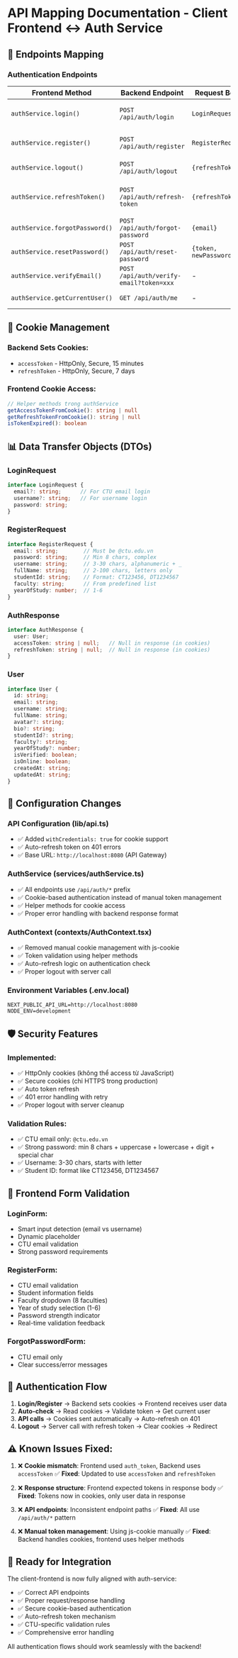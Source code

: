 # API Mapping Documentation - Client Frontend ↔ Auth Service

## 🔗 Endpoints Mapping

### Authentication Endpoints
| Frontend Method | Backend Endpoint | Request Body | Response | Notes |
|----------------|-----------------|--------------|----------|-------|
| `authService.login()` | `POST /api/auth/login` | `LoginRequest` | `AuthResponse` | Tokens in cookies |
| `authService.register()` | `POST /api/auth/register` | `RegisterRequest` | `AuthResponse` | Tokens in cookies |
| `authService.logout()` | `POST /api/auth/logout` | `{refreshToken}` | `String message` | Clear cookies |
| `authService.refreshToken()` | `POST /api/auth/refresh-token` | `{refreshToken}` | `AuthResponse` | New tokens in cookies |
| `authService.forgotPassword()` | `POST /api/auth/forgot-password` | `{email}` | `String message` | - |
| `authService.resetPassword()` | `POST /api/auth/reset-password` | `{token, newPassword}` | `String message` | - |
| `authService.verifyEmail()` | `POST /api/auth/verify-email?token=xxx` | - | `String message` | Query param |
| `authService.getCurrentUser()` | `GET /api/auth/me` | - | `ApiResponse<User>` | Needs auth |

## 🍪 Cookie Management

### Backend Sets Cookies:
- `accessToken` - HttpOnly, Secure, 15 minutes
- `refreshToken` - HttpOnly, Secure, 7 days

### Frontend Cookie Access:
```typescript
// Helper methods trong authService
getAccessTokenFromCookie(): string | null
getRefreshTokenFromCookie(): string | null
isTokenExpired(): boolean
```

## 📊 Data Transfer Objects (DTOs)

### LoginRequest
```typescript
interface LoginRequest {
  email?: string;      // For CTU email login
  username?: string;   // For username login  
  password: string;
}
```

### RegisterRequest
```typescript
interface RegisterRequest {
  email: string;        // Must be @ctu.edu.vn
  password: string;     // Min 8 chars, complex
  username: string;     // 3-30 chars, alphanumeric + _
  fullName: string;     // 2-100 chars, letters only
  studentId: string;    // Format: CT123456, DT1234567
  faculty: string;      // From predefined list
  yearOfStudy: number;  // 1-6
}
```

### AuthResponse
```typescript
interface AuthResponse {
  user: User;
  accessToken: string | null;   // Null in response (in cookies)
  refreshToken: string | null;  // Null in response (in cookies)
}
```

### User
```typescript
interface User {
  id: string;
  email: string;
  username: string;
  fullName: string;
  avatar?: string;
  bio?: string;
  studentId?: string;
  faculty?: string;
  yearOfStudy?: number;
  isVerified: boolean;
  isOnline: boolean;
  createdAt: string;
  updatedAt: string;
}
```

## 🔧 Configuration Changes

### API Configuration (lib/api.ts)
- ✅ Added `withCredentials: true` for cookie support
- ✅ Auto-refresh token on 401 errors
- ✅ Base URL: `http://localhost:8080` (API Gateway)

### AuthService (services/authService.ts)
- ✅ All endpoints use `/api/auth/*` prefix
- ✅ Cookie-based authentication instead of manual token management
- ✅ Helper methods for cookie access
- ✅ Proper error handling with backend response format

### AuthContext (contexts/AuthContext.tsx)
- ✅ Removed manual cookie management with js-cookie
- ✅ Token validation using helper methods
- ✅ Auto-refresh logic on authentication check
- ✅ Proper logout with server call

### Environment Variables (.env.local)
```env
NEXT_PUBLIC_API_URL=http://localhost:8080
NODE_ENV=development
```

## 🛡️ Security Features

### Implemented:
- ✅ HttpOnly cookies (không thể access từ JavaScript)
- ✅ Secure cookies (chỉ HTTPS trong production)
- ✅ Auto token refresh
- ✅ 401 error handling with retry
- ✅ Proper logout with server cleanup

### Validation Rules:
- ✅ CTU email only: `@ctu.edu.vn`
- ✅ Strong password: min 8 chars + uppercase + lowercase + digit + special char
- ✅ Username: 3-30 chars, starts with letter
- ✅ Student ID: format like CT123456, DT1234567

## 🎯 Frontend Form Validation

### LoginForm:
- Smart input detection (email vs username)
- Dynamic placeholder
- CTU email validation
- Strong password requirements

### RegisterForm:
- CTU email validation
- Student information fields
- Faculty dropdown (8 faculties)
- Year of study selection (1-6)
- Password strength indicator
- Real-time validation feedback

### ForgotPasswordForm:
- CTU email only
- Clear success/error messages

## 🔄 Authentication Flow

1. **Login/Register** → Backend sets cookies → Frontend receives user data
2. **Auto-check** → Read cookies → Validate token → Get current user
3. **API calls** → Cookies sent automatically → Auto-refresh on 401
4. **Logout** → Server call with refresh token → Clear cookies → Redirect

## ⚠️ Known Issues Fixed:

1. ❌ **Cookie mismatch**: Frontend used `auth_token`, Backend uses `accessToken`
   ✅ **Fixed**: Updated to use `accessToken` and `refreshToken`

2. ❌ **Response structure**: Frontend expected tokens in response body
   ✅ **Fixed**: Tokens now in cookies, only user data in response

3. ❌ **API endpoints**: Inconsistent endpoint paths
   ✅ **Fixed**: All use `/api/auth/*` pattern

4. ❌ **Manual token management**: Using js-cookie manually
   ✅ **Fixed**: Backend handles cookies, frontend uses helper methods

## 🚀 Ready for Integration

The client-frontend is now fully aligned with auth-service:
- ✅ Correct API endpoints
- ✅ Proper request/response handling  
- ✅ Secure cookie-based authentication
- ✅ Auto-refresh token mechanism
- ✅ CTU-specific validation rules
- ✅ Comprehensive error handling

All authentication flows should work seamlessly with the backend!
